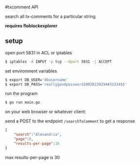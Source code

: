 #txcomment API

search all tx-comments for a particular string

**requires floblockexplorer**

## setup

open port 5831 in ACL or iptables

```bash
$ iptables -A INPUT -p tcp --dport 5831 -j ACCEPT
```

set environment variables

```bash
$ export DB_USER='dbusername'
$ export DB_PASS='reallygoodpassword10020229294#33334$$'
```

run the program

```bash
$ go run main.go
```

on your web browser or whatever client:

send a POST to the endpoint `/searchTxComment` to get a response

```json
{
	"search":"Alexandria",
	"page":0,
	"results-per-page":10
}
```

max results-per-page is 30
